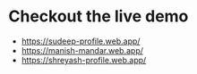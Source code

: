 ﻿# Checkout the live demo
- https://sudeep-profile.web.app/
- https://manish-mandar.web.app/
- https://shreyash-profile.web.app/

